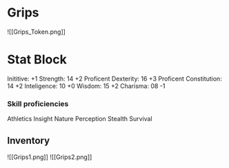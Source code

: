 # Grips
![[Grips_Token.png]]
# Stat Block
Inititive:          +1
Strength:        14	    +2 Proficent 
Dexterity:       16		+3 Proficent
Constitution:  14	  +2 
Inteligence:    10     +0
Wisdom:         15	   +2
Charisma:       08     -1

### Skill proficiencies 
Athletics
Insight
Nature
Perception
Stealth
Survival

## Inventory
![[Grips1.png]]
![[Grips2.png]]
